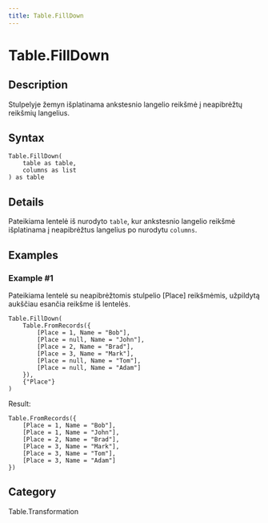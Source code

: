 ```yaml
---
title: Table.FillDown
---
```


# Table.FillDown


## Description

Stulpelyje žemyn išplatinama ankstesnio langelio reikšmė į neapibrėžtų reikšmių langelius.


## Syntax

```powerquery
Table.FillDown(
    table as table,
    columns as list
) as table
```


## Details

Pateikiama lentelė iš nurodyto <code>table</code>, kur ankstesnio langelio reikšmė išplatinama į neapibrėžtus langelius po nurodytu <code>columns</code>.


## Examples

### Example #1 
Pateikiama lentelė su neapibrėžtomis stulpelio [Place] reikšmėmis, užpildytą aukščiau esančia reikšme iš lentelės.
```powerquery
Table.FillDown(
    Table.FromRecords({
        [Place = 1, Name = "Bob"],
        [Place = null, Name = "John"],
        [Place = 2, Name = "Brad"],
        [Place = 3, Name = "Mark"],
        [Place = null, Name = "Tom"],
        [Place = null, Name = "Adam"]
    }),
    {"Place"}
)
```

Result: 
```powerquery
Table.FromRecords({
    [Place = 1, Name = "Bob"],
    [Place = 1, Name = "John"],
    [Place = 2, Name = "Brad"],
    [Place = 3, Name = "Mark"],
    [Place = 3, Name = "Tom"],
    [Place = 3, Name = "Adam"]
})
```




## Category
Table.Transformation
